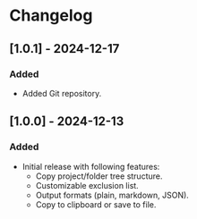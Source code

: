 # Changelog

## [1.0.1] - 2024-12-17
### Added
- Added Git repository.

## [1.0.0] - 2024-12-13
### Added
- Initial release with following features:
  - Copy project/folder tree structure.
  - Customizable exclusion list.
  - Output formats (plain, markdown, JSON).
  - Copy to clipboard or save to file.


